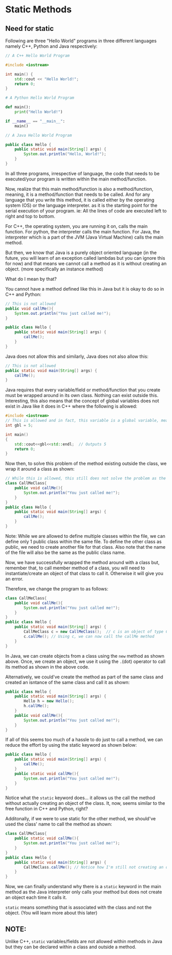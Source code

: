 # Static Methods

## Need for static

Following are three "Hello World" programs in three different languages namely C++, Python and Java respectively:

```c++
// A C++ Hello World Program

#include <iostream>

int main() {
    std::cout << "Hello World!";
    return 0;
}
```

```py
# A Python Hello World Program

def main():
    print("Hello World!")

if __name__ == "__main__":
    main()
```
```java
// A Java Hello World Program

public class Hello {
    public static void main(String[] args) {
        System.out.println("Hello, World!");
    }
}
```
In all three programs, irrespective of language, the code that needs to be executed/your program is written within the main method/function.

Now, realize that this main method/function is also a method/function, meaning, it is a method/function that needs to be called.
And for any language that you write this method, it is called either by the operating system (OS) or the language interpreter.
as it is the starting point for the serial execution of your program.
ie: All the lines of code are executed left to right and top to bottom.

For C++, the operating system, you are running it on, calls the main function.
For python, the interpreter calls the main function.
For Java, the interpreter which is a part of the JVM (Java Virtual Machine) calls the main method.

But then, we know that Java is a purely object oriented language (in the future, you will learn of an exception called lambdas but you can ignore this for now) and that means we cannot call a method as it is without creating an object. (more specifically an instance method)

What do I mean by that?

You cannot have a method defined like this in Java but it is okay to do so in C++ and Python:
```java
// This is not allowed
public void callMe(){
    System.out.println("You just called me!");
}

public class Hello {
    public static void main(String[] args) {
        callMe();
    }
}
```
Java does not allow this and similarly, Java does not also allow this:
```java
// This is not allowed
public static void main(String[] args) {
    callMe();
}
```
Java requires that every variable/field or method/function that you create must be wrapped around in its own class. Nothing can exist outside this.
Interesting, this also means that the concept of global variables does not exist in Java like it does in C++ where the following is allowed:
```c++
#include <iostream>
// This is allowed and in fact, this variable is a global variable, meaning, it can be accessed from anywhere within this program(any function/main function)
int gbl = 5;

int main()
{
    std::cout<<gbl<<std::endl;  // Outputs 5
    return 0;
}
```

Now then, to solve this problem of the method existing outside the class, we wrap it around a class as shown:
```java
// While this is allowed, this still does not solve the problem as the method cannot be called without creating an object
class CallMeClass{
    public void callMe(){
        System.out.println("You just called me!");
    }
}
public class Hello {
    public static void main(String[] args) {
        callMe();
    }
}
```
Note: While we are allowed to define multiple classes within the file, we can define only 1 public class within the same file. To define the other class as public, we need to create another file for that class. Also note that the name of the file will also be the same as the public class name.

Now, we have successfully wrapped the method around with a class but, remember that, to call member method of a class, you will need to instantiate/create an object of that class to call it. Otherwise it will give you an error.

Therefore, we change the program to as follows:
```java
class CallMeClass{
    public void callMe(){
        System.out.println("You just called me!");
    }
}
public class Hello {
    public static void main(String[] args) {
        CallMeClass c = new CallMeClass();  // c is an object of type CallMeClass
        c.callMe(); // Using c, we can now call the callMe method
    }
}
```
In Java, we can create objects from a class using the `new` method as shown above. Once, we create an object, we use it using the `.`(dot) operator to call its method as shown in the above code.

Alternatively, we could've create the method as part of the same class and created an isntance of the same class and call it as shown:
```java
public class Hello {
    public static void main(String[] args) {
        Hello h = new Hello();
        h.callMe();
    }
    public void callMe(){
        System.out.println("You just called me!");
    }
}
```

If all of this seems too much of a hassle to do just to call a method, we can reduce the effort by using the static keyword as shown below:
```java
public class Hello {
    public static void main(String[] args) {
        callMe();
    }
    public static void callMe(){
        System.out.println("You just called me!");
    }
}
```
Notice what the `static` keyword does... it allows us the call the method without actually creating an object of the class. It, now, seems similar to the free function in C++ and Python, right?

Additonally, if we were to use static for the other method, we should've used the class' name to call the method as shown:
```java
class CallMeClass{
    public static void callMe(){
        System.out.println("You just called me!");
    }
}
public class Hello {
    public static void main(String[] args) {
        CallMeClass.callMe(); // Notice how I'm still not creating an object but only calling the method albeit using the class name now
    }
}
```

Now, we can finally understand why there is a `static` keyword in the main method as the Java interpreter only calls your method but does not create an object each time it calls it.

`static` means something that is associated with the class and not the object. (You will learn more about this later)

## NOTE:
Unlike C++, `static` variables/fields are not allowed within methods in Java but they can be declared within a class and outside a method.
